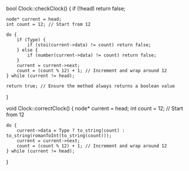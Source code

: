 bool Clock::checkClock() {
    if (!head) return false;

    node* current = head;
    int count = 12; // Start from 12

    do {
        if (Type) {
            if (stoi(current->data) != count) return false;
        } else {
            if (number(current->data) != count) return false;
        }
        current = current->next;
        count = (count % 12) + 1; // Increment and wrap around 12
    } while (current != head);

    return true; // Ensure the method always returns a boolean value
}

void Clock::correctClock() {
    node* current = head;
    int count = 12; // Start from 12

    do {
        current->data = Type ? to_string(count) : to_string(romanToInt(to_string(count)));
        current = current->next;
        count = (count % 12) + 1; // Increment and wrap around 12
    } while (current != head);
}

